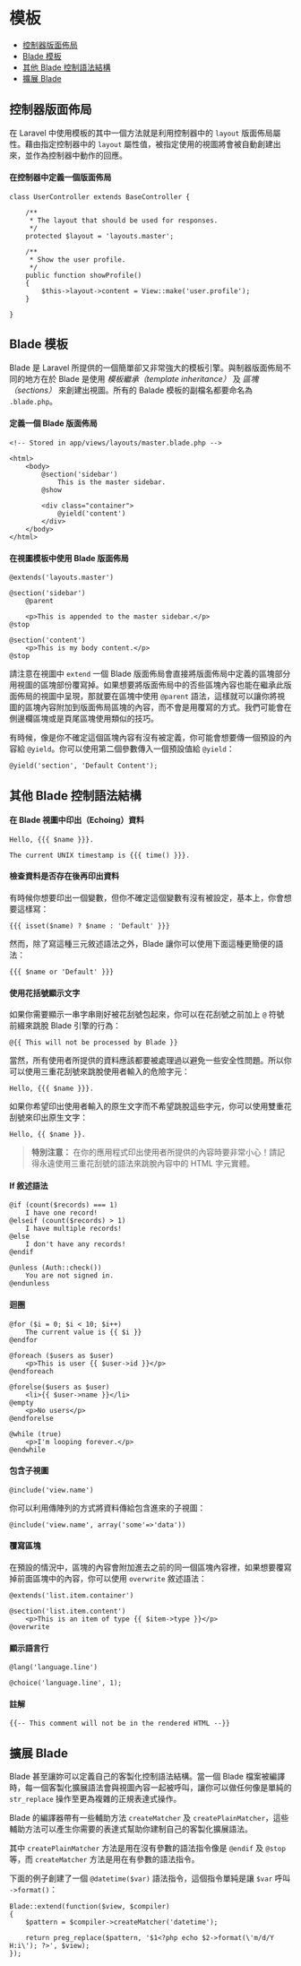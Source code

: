 # 模板

- [控制器版面佈局](#controller-layouts)
- [Blade 模板](#blade-templating)
- [其他 Blade 控制語法結構](#other-blade-control-structures)
- [擴展 Blade](#extending-blade)

<a name="controller-layouts"></a>
## 控制器版面佈局

在 Laravel 中使用模板的其中一個方法就是利用控制器中的 `layout` 版面佈局屬性。藉由指定控制器中的 `layout` 屬性值，被指定使用的視圖將會被自動創建出來，並作為控制器中動作的回應。

#### 在控制器中定義一個版面佈局

	class UserController extends BaseController {

		/**
		 * The layout that should be used for responses.
		 */
		protected $layout = 'layouts.master';

		/**
		 * Show the user profile.
		 */
		public function showProfile()
		{
			$this->layout->content = View::make('user.profile');
		}

	}

<a name="blade-templating"></a>
## Blade 模板

Blade 是 Laravel 所提供的一個簡單卻又非常強大的模板引擎。與制器版面佈局不同的地方在於 Blade 是使用 _模板繼承（template inheritance）_ 及 _區塊（sections）_ 來創建出視圖。所有的 Balade 模板的副檔名都要命名為 `.blade.php`。

#### 定義一個 Blade 版面佈局

	<!-- Stored in app/views/layouts/master.blade.php -->

	<html>
		<body>
			@section('sidebar')
				This is the master sidebar.
			@show

			<div class="container">
				@yield('content')
			</div>
		</body>
	</html>

#### 在視圖模板中使用 Blade 版面佈局

	@extends('layouts.master')

	@section('sidebar')
		@parent

		<p>This is appended to the master sidebar.</p>
	@stop

	@section('content')
		<p>This is my body content.</p>
	@stop

請注意在視圖中 `extend` 一個 Blade 版面佈局會直接將版面佈局中定義的區塊部分用視圖的區塊部份覆寫掉。如果想要將版面佈局中的否些區塊內容也能在繼承此版面佈局的視圖中呈現，那就要在區塊中使用 `@parent` 語法，這樣就可以讓你將視圖的區塊內容附加到版面佈局區塊的內容，而不會是用覆寫的方式。我們可能會在側邊欄區塊或是頁尾區塊使用類似的技巧。

有時候，像是你不確定這個區塊內容有沒有被定義，你可能會想要傳一個預設的內容給 `@yield`。你可以使用第二個參數傳入一個預設值給 `@yield`：

	@yield('section', 'Default Content');

<a name="other-blade-control-structures"></a>
## 其他 Blade 控制語法結構

#### 在 Blade 視圖中印出（Echoing）資料

	Hello, {{{ $name }}}.

	The current UNIX timestamp is {{{ time() }}}.

#### 檢查資料是否存在後再印出資料

有時候你想要印出一個變數，但你不確定這個變數有沒有被設定，基本上，你會想要這樣寫：

	{{{ isset($name) ? $name : 'Default' }}}

然而，除了寫這種三元敘述語法之外，Blade 讓你可以使用下面這種更簡便的語法：

	{{{ $name or 'Default' }}}

#### 使用花括號顯示文字

如果你需要顯示一串字串剛好被花刮號包起來，你可以在花刮號之前加上 `@` 符號前綴來跳脫 Blade 引擎的行為：

	@{{ This will not be processed by Blade }}

當然，所有使用者所提供的資料應該都要被處理過以避免一些安全性問題。所以你可以使用三重花刮號來跳脫使用者輸入的危險字元：

	Hello, {{{ $name }}}.

如果你希望印出使用者輸入的原生文字而不希望跳脫這些字元，你可以使用雙重花刮號來印出原生文字：

	Hello, {{ $name }}.

> **特別注意：** 在你的應用程式印出使用者所提供的內容時要非常小心！請記得永遠使用三重花刮號的語法來跳脫內容中的 HTML 字元實體。

#### If 敘述語法

	@if (count($records) === 1)
		I have one record!
	@elseif (count($records) > 1)
		I have multiple records!
	@else
		I don't have any records!
	@endif

	@unless (Auth::check())
		You are not signed in.
	@endunless

#### 迴圈

	@for ($i = 0; $i < 10; $i++)
		The current value is {{ $i }}
	@endfor

	@foreach ($users as $user)
		<p>This is user {{ $user->id }}</p>
	@endforeach

	@forelse($users as $user)
		<li>{{ $user->name }}</li>
	@empty
		<p>No users</p>
	@endforelse

	@while (true)
		<p>I'm looping forever.</p>
	@endwhile

#### 包含子視圖

	@include('view.name')

你可以利用傳陣列的方式將資料傳給包含進來的子視圖：

	@include('view.name', array('some'=>'data'))

#### 覆寫區塊

在預設的情況中，區塊的內容會附加進去之前的同一個區塊內容裡，如果想要覆寫掉前面區塊中的內容，你可以使用 `overwrite` 敘述語法：

	@extends('list.item.container')

	@section('list.item.content')
		<p>This is an item of type {{ $item->type }}</p>
	@overwrite

#### 顯示語言行

	@lang('language.line')

	@choice('language.line', 1);

#### 註解

	{{-- This comment will not be in the rendered HTML --}}

<a name="extending-blade"></a>
## 擴展 Blade

Blade 甚至讓妳可以定義自己的客製化控制語法結構。當一個 Blade 檔案被編譯時，每一個客製化擴展語法會與視圖內容一起被呼叫，讓你可以做任何像是單純的 `str_replace` 操作至更為複雜的正規表達式操作。

Blade 的編譯器帶有一些輔助方法 `createMatcher` 及 `createPlainMatcher`，這些輔助方法可以產生你需要的表達式幫助你建制自己的客製化擴展語法。

其中 `createPlainMatcher` 方法是用在沒有參數的語法指令像是 `@endif` 及 `@stop` 等，而 `createMatcher` 方法是用在有參數的語法指令。

下面的例子創建了一個 `@datetime($var)` 語法指令，這個指令單純是讓 `$var` 呼叫 `->format()`：

	Blade::extend(function($view, $compiler)
	{
		$pattern = $compiler->createMatcher('datetime');

		return preg_replace($pattern, '$1<?php echo $2->format(\'m/d/Y H:i\'); ?>', $view);
	});
